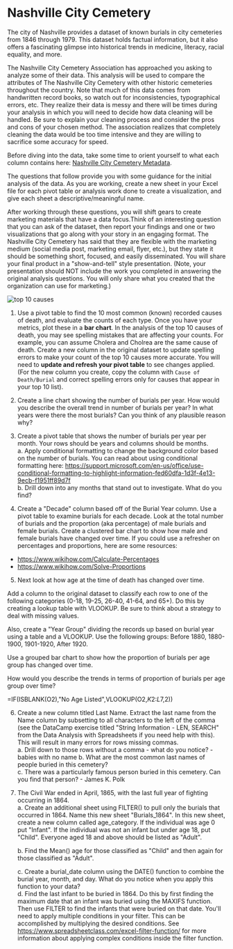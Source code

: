 # Nashville City Cemetery

The city of Nashville provides a dataset of known burials in city cemeteries from 1846 through 1979. This dataset holds factual information, but it also offers a fascinating glimpse into historical trends in medicine, literacy, racial equality, and more.

The Nashville City Cemetery Association has approached you asking to analyze some of their data. This analysis will be used to compare the attributes of The Nashville City Cemetery with other historic cemeteries throughout the country. Note that much of this data comes from handwritten record books, so watch out for inconsistencies, typographical errors, etc. They realize their data is messy and there will be times during your analysis in which you will need to decide how data cleaning will be handled. Be sure to explain your cleaning process and consider the pros and cons of your chosen method. The association realizes that completely cleaning the data would be too time intensive and they are willing to sacrifice some accuracy for speed.

Before diving into the data, take some time to orient yourself to what each column contains here: [Nashville City Cemetery Metadata](https://data.nashville.gov/api/views/diwx-fgj7/files/963c111e-2e2a-4133-a807-2becd590feb2?download=true&filename=Historic-Nashville-City-Cemetery-Interments-1846-1979-Metadata-v2.pdf).

The questions that follow provide you with some guidance for the initial analysis of the data. As you are working, create a new sheet in your Excel file for each pivot table or analysis work done to create a visualization, and give each sheet a descriptive/meaningful name.

After working through these questions, you will shift gears to create marketing materials that have a data focus.Think of an interesting question that you can ask of the dataset, then report your findings and one or two visualizations that go along with your story in an engaging format. The Nashville City Cemetery has said that they are flexible with the marketing medium (social media post, marketing email, flyer, etc.), but they state it should be something short, focused, and easily disseminated. You will share your final product in a "show-and-tell" style presentation. (Note, your presentation should NOT include the work you completed in answering the original analysis questions. You will only share what you created that the organization can use for marketing.)

![top 10 causes](assets/top_10_death_causes.png)

1. Use a pivot table to find the 10 most common (known) recorded causes of death, and evaluate the counts of each type. Once you have your metrics, plot these in a **bar chart**. In the analysis of the top 10 causes of death, you may see spelling mistakes that are affecting your counts. For example, you can assume Cholera and Cholrea are the same cause of death. Create a new column in the original dataset to update spelling errors to make your count of the top 10 causes more accurate. You will need to **update and refresh your pivot table** to see changes applied. (For the new column you create, copy the column with `Cause of Death/Burial` and correct spelling errors only for causes that appear in your top 10 list).

2. Create a line chart showing the number of burials per year. How would you describe the overall trend in number of burials per year? In what years were there the most burials? Can you think of any plausible reason why?

3. Create a pivot table that shows the number of burials per year per month. Your rows should be years and columns should be months.   
a. Apply conditional formatting to change the background color based on the number of burials. You can read about using conditional formatting here: https://support.microsoft.com/en-us/office/use-conditional-formatting-to-highlight-information-fed60dfa-1d3f-4e13-9ecb-f1951ff89d7f  
b. Drill down into any months that stand out to investigate. What do you find?

4. Create a "Decade" column based off of the Burial Year column. Use a pivot table to examine burials for each decade. Look at the total number of burials and the proportion (aka percentage) of male burials and female burials. Create a clustered bar chart to show how male and female burials have changed over time. If you could use a refresher on percentages and proportions, here are some resources:  
* https://www.wikihow.com/Calculate-Percentages
* https://www.wikihow.com/Solve-Proportions

5. Next look at how age at the time of death has changed over time. 

Add a column to the original dataset to classify each row to one of the following categories (0-18, 19-25, 26-40, 41-64, and 65+). Do this by creating a lookup table with VLOOKUP. Be sure to think about a strategy to deal with missing values. 

Also, create a "Year Group" dividing the records up based on burial year using a table and a VLOOKUP. Use the following groups: Before 1880, 1880-1900, 1901-1920, After 1920. 

Use a grouped bar chart to show how the proportion of burials per age group has changed over time. 

How would you describe the trends in terms of proportion of burials per age group over time?

=IF(ISBLANK(O2),"No Age Listed",VLOOKUP(O2,$K$2:$L$7,2))

6. Create a new column titled Last Name. Extract the last name from the Name column by subsetting to all characters to the left of the comma (see the DataCamp exercise titled "String Information - LEN, SEARCH" from the Data Analysis with Spreadsheets if you need help with this). This will result in many errors for rows missing commas.   
    a.  Drill down to those rows without a comma - what do you notice?  - babies with no name
    b.  What are the most common last names of people buried in this cemetery?  
    c.  There was a particularly famous person buried in this cemetery. Can you find that person? - James K. Polk

7. The Civil War ended in April, 1865, with the last full year of fighting occurring in 1864.  
    a. Create an additional sheet using FILTER() to pull only the burials that occurred in 1864. Name this new sheet "Burials_1864". In this new sheet, create a new column called age_category. If the individual was age 0 put "Infant". If the individual was not an infant but under age 18, put "Child". Everyone aged 18 and above should be listed as "Adult".

    b.  Find the Mean() age for those classified as "Child" and then again for those classified as "Adult".
  
    c.  Create a burial_date column using the DATE() function to combine the burial year, month, and day. What do you notice when you apply this function to your data?   
    d.  Find the last infant to be buried in 1864. Do this by first finding the maximum date that an infant was buried using the MAXIFS function. Then use FILTER to find the infants that were buried on that date. You'll need to apply multiple conditions in your filter. This can be accomplished by multiplying the desired conditions. See https://www.spreadsheetclass.com/excel-filter-function/ for more information about applying complex conditions inside the filter function.

















